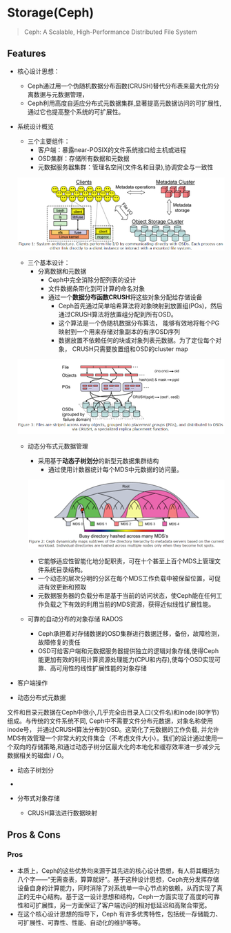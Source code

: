 # Storage(Ceph)
> Ceph: A Scalable, High-Performance Distributed File System

## Features 
- 核心设计思想：
  - Ceph通过用一个伪随机数据分布函数(CRUSH)替代分布表来最大化的分离数据与元数据管理，
  - Ceph利用高度自适应分布式元数据集群,显著提高元数据访问的可扩展性,通过它也提高整个系统的可扩展性。
- 系统设计概览
  - 三个主要组件：
    - 客户端：暴露near-POSIX的文件系统接口给主机或进程
    - OSD集群：存储所有数据和元数据
    - 元数据服务器集群：管理名空间(文件名和目录),协调安全与一致性

  ![img1](img1.png)
  - 三个基本设计：
    - 分离数据和元数据
      - Ceph中完全消除分配列表的设计
      - 文件数据条带化到可计算的命名对象
      - 通过一个**数据分布函数CRUSH**将这些对象分配给存储设备
        - Ceph首先通过简单哈希算法将对象映射到放置组(PGs)，然后通过CRUSH算法将放置组分配到所有OSD。
        - 这个算法是一个伪随机数据分布算法， 能够有效地将每个PG映射到一个用来存储对象副本的有序OSD序列
        - 数据放置不依赖任何的块或对象列表元数据。为了定位每个对象， CRUSH只需要放置组和OSD的cluster map

  ![img3](img3.png)
    - 动态分布式元数据管理
      - 采用基于**动态子树划分**的新型元数据集群结构
        - 通过使用计数器统计每个MDS中元数据的访问量。

      ![img2](img2.png)

      - 它能够适应性智能化地分配职责，可在十个甚至上百个MDS上管理文件系统目录结构。
      - 一个动态的层次分明的分区在每个MDS工作负载中被保留位置，可促进有效更新和预取
      - 元数据服务器的负载分布是基于当前的访问状态，使Ceph能在任何工作负载之下有效的利用当前的MDS资源，获得近似线性扩展性能。
    - 可靠的自动分布的对象存储 RADOS
      - Ceph承担着对存储数据的OSD集群进行数据迁移，备份，故障检测，故障修复的责任
      - OSD可给客户端和元数据服务器提供独立的逻辑对象存储,使得Ceph能更加有效的利用计算资源处理能力(CPU和内存),使每个OSD实现可靠、高可用性的线性扩展性能的对象存储
- 客户端操作
- 动态分布式元数据

文件和目录元数据在Ceph中很小,几乎完全由目录入口(文件名)和inode(80字节)组成。与传统的文件系统不同, Ceph中不需要文件分布元数据，对象名称使用inode号， 并通过CRUSH算法分布到OSD。这简化了元数据的工作负载, 并允许MDS有效管理一个非常大的文件集合（不考虑文件大小）。我们的设计通过使用一个双向的存储策略,和通过动态子树分区最大化的本地化和缓存效率进一步减少元数据相关的磁盘I / O。
  - 动态子树划分
    
  -
- 分布式对象存储
  - CRUSH算法进行数据映射
    
   
## Pros & Cons
### Pros
- 本质上，Ceph的这些优势均来源于其先进的核心设计思想，有人将其概括为八个字——“无需查表，算算就好”。基于这种设计思想，Ceph充分发挥存储设备自身的计算能力，同时消除了对系统单一中心节点的依赖，从而实现了真正的无中心结构。基于这一设计思想和结构，Ceph一方面实现了高度的可靠性和可扩展性，另一方面保证了客户端访问的相对低延迟和高聚合带宽。
- 在这个核心设计思想的指导下，Ceph 有许多优秀特性，包括统一存储能力、可扩展性、可靠性、性能、自动化的维护等等。